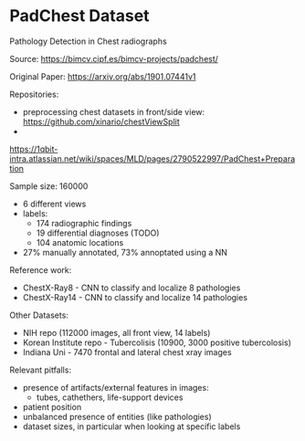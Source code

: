# PadChest Dataset
Pathology Detection in Chest radiographs


Source:
https://bimcv.cipf.es/bimcv-projects/padchest/

Original Paper: 
https://arxiv.org/abs/1901.07441v1

Repositories:
- preprocessing chest datasets in front/side view: https://github.com/xinario/chestViewSplit
- 

https://1qbit-intra.atlassian.net/wiki/spaces/MLD/pages/2790522997/PadChest+Preparation


Sample size: 160000
- 6 different views
- labels: 
	- 174 radiographic findings
	- 19 differential diagnoses (TODO)
	- 104 anatomic locations
- 27% manually annotated, 73% annoptated using a NN


Reference work:
- ChestX-Ray8 - CNN to classify and localize 8 pathologies
- ChestX-Ray14 - CNN to classify and localize 14 pathologies

Other Datasets:
- NIH repo (112000 images, all front view, 14 labels)
- Korean Institute repo - Tubercolisis (10900, 3000 positive tubercolosis)
- Indiana Uni - 7470 frontal and lateral chest xray images

Relevant pitfalls:
- presence of artifacts/external features in images: 
	- tubes, cathethers, life-support devices 
- patient position
- unbalanced presence of entities (like pathologies)
- dataset sizes, in particular when looking at specific labels